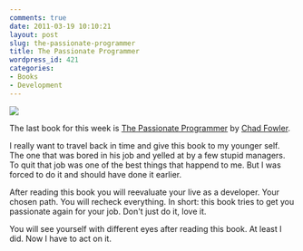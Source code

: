 ```yaml
---
comments: true
date: 2011-03-19 10:10:21
layout: post
slug: the-passionate-programmer
title: The Passionate Programmer
wordpress_id: 421
categories:
- Books
- Development
---
```


[![](http://bitboxer.de/wp-content/uploads/passionateprogrammer.png)](http://www.amazon.de/gp/product/1934356344/ref=as_li_ss_tl?ie=UTF8&tag=wannawork-21&linkCode=as2&camp=1638&creative=19454&creativeASIN=1934356344) 

The last book for this week is [The Passionate Programmer](http://www.amazon.de/gp/product/1934356344/ref=as_li_ss_tl?ie=UTF8&tag=wannawork-21&linkCode=as2&camp=1638&creative=19454&creativeASIN=1934356344)
by [Chad Fowler](http://chadfowler.com/). 

I really want to travel back in time and give this book to my younger self. The
one that was bored in his job and yelled at by a few stupid managers. To quit
that job was one of the best things that happend to me. But I was forced to do
it and should have done it earlier.

After reading this book you will reevaluate your live as a developer. Your
chosen path. You will recheck everything. In short: this book tries to get you
passionate again for your job. Don't just do it, love it. 

You will see yourself with different eyes after reading this book. At least I
did. Now I have to act on it.
